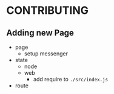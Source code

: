 # CONTRIBUTING

## Adding new Page
- page
    - setup messenger
- state
    - node
    - web
        - add require to `./src/index.js`
- route
